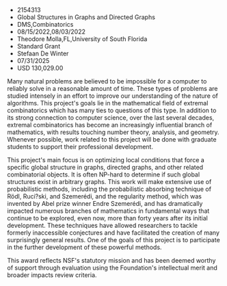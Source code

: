 
* 2154313
* Global Structures in Graphs and Directed Graphs
* DMS,Combinatorics
* 08/15/2022,08/03/2022
* Theodore Molla,FL,University of South Florida
* Standard Grant
* Stefaan De Winter
* 07/31/2025
* USD 130,029.00

Many natural problems are believed to be impossible for a computer to reliably
solve in a reasonable amount of time. These types of problems are studied
intensely in an effort to improve our understanding of the nature of algorithms.
This project's goals lie in the mathematical field of extremal combinatorics
which has many ties to questions of this type. In addition to its strong
connection to computer science, over the last several decades, extremal
combinatorics has become an increasingly influential branch of mathematics, with
results touching number theory, analysis, and geometry. Whenever possible, work
related to this project will be done with graduate students to support their
professional development.

This project's main focus is on optimizing local conditions that force a
specific global structure in graphs, directed graphs, and other related
combinatorial objects. It is often NP-hard to determine if such global
structures exist in arbitrary graphs. This work will make extensive use of
probabilistic methods, including the probabilistic absorbing technique of Rödl,
Ruci?ski, and Szemerédi, and the regularity method, which was invented by Abel
prize winner Endre Szemerédi, and has dramatically impacted numerous branches of
mathematics in fundamental ways that continue to be explored, even now, more
than forty years after its initial development. These techniques have allowed
researchers to tackle formerly inaccessible conjectures and have facilitated the
creation of many surprisingly general results. One of the goals of this project
is to participate in the further development of these powerful methods.

This award reflects NSF's statutory mission and has been deemed worthy of
support through evaluation using the Foundation's intellectual merit and broader
impacts review criteria.
